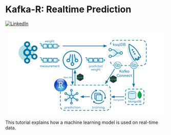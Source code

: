 # Kafka-R: Realtime Prediction

[![LinkedIn][linkedin-shield]][linkedin-url]

![](image.png)

This tutorial explains how a machine learning model is used on real-time data.

[linkedin-shield]: https://img.shields.io/badge/-LinkedIn-black.svg?style=flat-square&logo=linkedin&colorB=555
[linkedin-url]: https://www.linkedin.com/in/patrick-neff-7bb3b21a4/